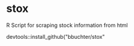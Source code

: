 # stox
R Script for scraping stock information from html


devtools::install_github("bbuchter/stox"

